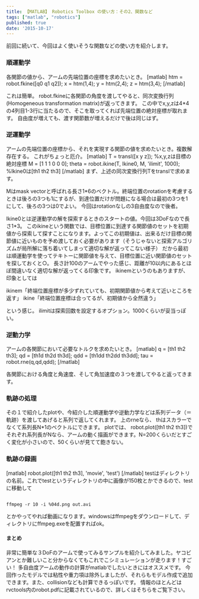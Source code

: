 ```yaml
---
title: 【MATLAB】 Robotics Toolbox の使い方：その2、関数など
tags: ["matlab", "robotics"]
published: true
date: '2015-10-17'
---
```



前回に続いて、今回はよく使いそうな関数などの使い方を紹介します。

### 順運動学

各関節の値から、アームの先端位置の座標を求めたいとき。
[matlab]
htm = robot.fkine([q0 q1 q2]); 
x = htm(1,4);
y = htm(2,4);
z = htm(3,4);
[/matlab]

これは簡単。
robot.fkineに各関節の角度を渡してやると、同次変換行列(Homogeneous transformation matrix)が返ってきます。
この中でx,y,zは4*4の4列目1-3行に当たるので、そこを取ってくれば先端位置の絶対座標が取れます。
自由度が増えても、渡す関節数が増えるだけで後は同じはず。

### 逆運動学

アームの先端位置の座標から、それを実現する関節の値を求めたいとき。複数解存在する。
これがちょっと厄介。
[matlab]
T = transl([x y z]); %x,y,zは目標の絶対座標
M = [1 1 1 0 0 0];
theta = robot.ikine(T, Ikine0, M, 'ilimit', 1000); %Ikine0は[th1 th2 th3]
[/matlab]
まず、上述の同次変換行列Tをtranslで求めます。

Mはmask vectorと呼ばれる長さ1*6のベクトル。終端位置のrotationを考慮するときは後ろの3つも1にするが、到達位置だけが問題になる場合は最初の3つを1にして、後ろの3つは0でよい。
今回はrotationなしの3自由度なので後者。

Ikine0とは逆運動学の解を探索するときのスタートの値。今回は3DoFなので長さ1*3。
このikineという関数では、目標位置に到達する関節値のセットを初期値から探索して探すことになります。よってこの初期値は、出来るだけ目標の関節値に近いものを予め渡しておく必要があります（そうじゃないと探索アルゴリズムが局所解に落ち着いてしまって適切な解が返ってこない様子）
だから最初は順運動学を使ってテキトーに関節値を与えて、目標位置に近い関節値のセットを探しておくと○。
長さ計100のアームでやった感じ、距離が10以内にあるとほぼ間違いなく適切な解が返ってくる印象です。
ikinemというのもありますが、印象としては

ikinem「終端位置座標が多少ずれていても、初期関節値から考えて近いところを返す」
ikine「終端位置座標は合ってるが、初期値から全然違う」

という感じ。
ilimitは探索回数を設定するオプション。1000くらいが妥当っぽい。

### 逆動力学

アームの各関節において必要なトルクを求めたいとき。
[matlab]
q = [th1 th2 th3];
qd = [th1d th2d th3d];
qdd = [th1dd th2dd th3dd];
tau = robot.rne(q,qd,qdd);
[/matlab]

各関節における角度と角速度、そして角加速度の３つを渡してやると返ってきます。

### 軌跡の処理

その１で紹介したplotや、今紹介した順運動学や逆動力学などは系列データ（＝軌跡）を渡してあげると系列で返してくれます。
上のrneなら、
thはスカラーでなくて系列長N*1のベクトルにできます。
plotでは、
robot.plot([th1 th2 th3])でそれぞれ系列長がNなら、アームの動く描画ができます。N=200くらいだとすごく変化が小さいので、50くらいが見てて飽きない。

### 軌跡の録画

[matlab]
robot.plot([th1 th2 th3], 'movie', 'test')
[/matlab]
testはディレクトリの名前。これでtestというディレクトリの中に画像が150枚とかできるので、testに移動して

```shell

ffmpeg -r 10 -i %04d.png out.avi
```

とかやってやれば動画になります。windowsはffmpegをダウンロードして、ディレクトリにffmpeg.exeを配置すればok。

#### まとめ

非常に簡単な３DoFのアームで使ってみるサンプルを紹介してみました。ヤコビアンとか難しいこと分からなくてもこれでこシミュレーションが走ります！すごい！
多自由度アームの動作の計算がmatlabでしたいときにはオススメです。
今回作ったモデルでは粘性や重力項は除外しましたが、それらもモデル作成で追加できます。また、collisionなども計算できるっぽいです。
情報のほとんどはrvctools内のrobot.pdfに記載されているので、詳しくはそちらをご覧下さい。